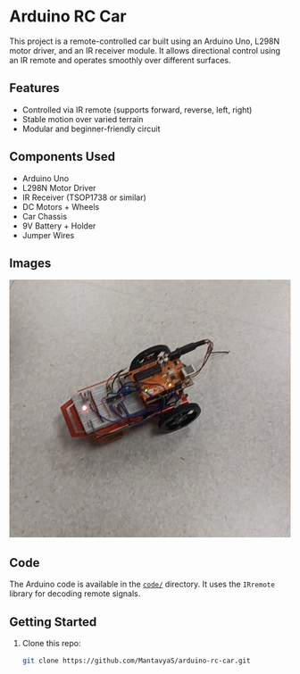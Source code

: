 # Arduino RC Car

This project is a remote-controlled car built using an Arduino Uno, L298N motor driver, and an IR receiver module. It allows directional control using an IR remote and operates smoothly over different surfaces.

## Features

- Controlled via IR remote (supports forward, reverse, left, right)
- Stable motion over varied terrain
- Modular and beginner-friendly circuit

## Components Used

- Arduino Uno
- L298N Motor Driver
- IR Receiver (TSOP1738 or similar)
- DC Motors + Wheels
- Car Chassis
- 9V Battery + Holder
- Jumper Wires

## Images

![RC Car](images/rc-car.jpg)

## Code

The Arduino code is available in the [`code/`](code/) directory. It uses the `IRremote` library for decoding remote signals.

## Getting Started

1. Clone this repo:
   ```bash
   git clone https://github.com/MantavyaS/arduino-rc-car.git